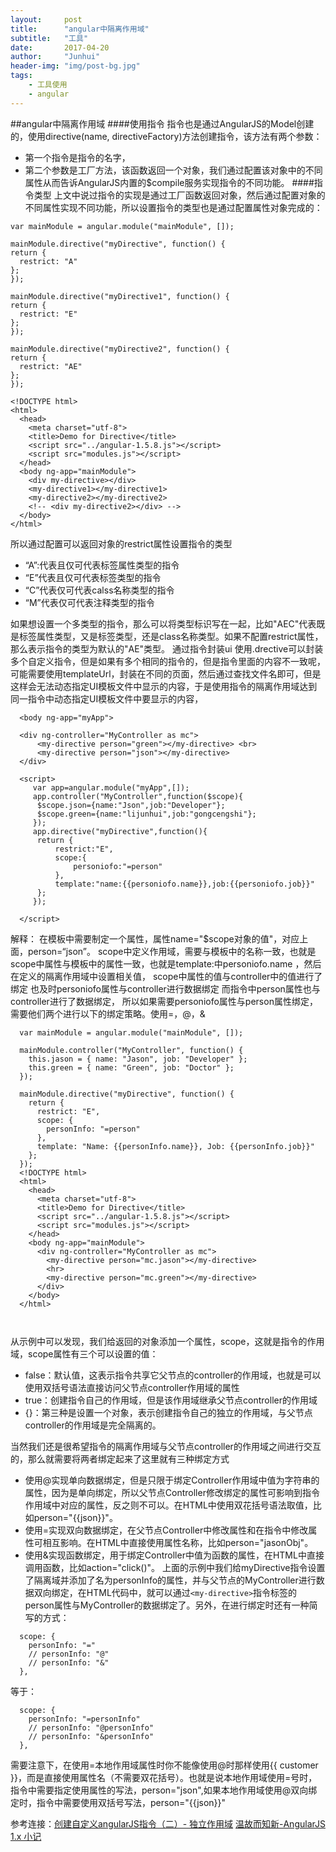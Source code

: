 ```yaml
---
layout:     post
title:      "angular中隔离作用域"
subtitle:   "工具"
date:       2017-04-20
author:     "Junhui"
header-img: "img/post-bg.jpg"
tags:
    - 工具使用
    - angular
---
```

##angular中隔离作用域
####使用指令
指令也是通过AngularJS的Model创建的，使用directive(name, directiveFactory)方法创建指令，该方法有两个参数：
-	第一个指令是指令的名字，
-	第二个参数是工厂方法，该函数返回一个对象，我们通过配置该对象中的不同属性从而告诉AngularJS内置的$compile服务实现指令的不同功能。
####指令类型
上文中说过指令的实现是通过工厂函数返回对象，然后通过配置对象的不同属性实现不同功能，所以设置指令的类型也是通过配置属性对象完成的：
  ```
var mainModule = angular.module("mainModule", []);

mainModule.directive("myDirective", function() {
  return {
    restrict: "A"
  };
});

mainModule.directive("myDirective1", function() {
  return {
    restrict: "E"
  };
});

mainModule.directive("myDirective2", function() {
  return {
    restrict: "AE"
  };
});

  ```

  ```
  <!DOCTYPE html>
  <html>
    <head>
      <meta charset="utf-8">
      <title>Demo for Directive</title>
      <script src="../angular-1.5.8.js"></script>
      <script src="modules.js"></script>
    </head>
    <body ng-app="mainModule">
      <div my-directive></div>
      <my-directive1></my-directive1>
      <my-directive2></my-directive2>
      <!-- <div my-directive2></div> -->
    </body>
  </html>

  ```
所以通过配置可以返回对象的restrict属性设置指令的类型
  -	“A”:代表且仅可代表标签属性类型的指令
  -	“E”代表且仅可代表标签类型的指令
  -	“C”代表仅可代表calss名称类型的指令
  -	“M”代表仅可代表注释类型的指令

如果想设置一个多类型的指令，那么可以将类型标识写在一起，比如"AEC"代表既是标签属性类型，又是标签类型，还是class名称类型。如果不配置restrict属性，那么表示指令的类型为默认的"AE"类型。
通过指令封装ui
使用.drective可以封装多个自定义指令，但是如果有多个相同的指令的，但是指令里面的内容不一致呢，可能需要使用templateUrl，封装在不同的页面，然后通过查找文件名即可，但是这样会无法动态指定UI模板文件中显示的内容，于是使用指令的隔离作用域达到同一指令中动态指定UI模板文件中要显示的内容，
```
  <body ng-app="myApp">
    
  <div ng-controller="MyController as mc">
      <my-directive person="green"></my-directive> <br>   
      <my-directive person="json"></my-directive>    
  </div>

  <script>
     var app=angular.module("myApp",[]);
     app.controller("MyController",function($scope){
      $scope.json={name:"Json",job:"Developer"};
      $scope.green={name:"lijunhui",job:"gongcengshi"};
     });
     app.directive("myDirective",function(){
      return {
          restrict:"E",
          scope:{
              personiofo:"=person"
          },
          template:"name:{{personiofo.name}},job:{{personiofo.job}}"
      };
     });
      
  </script>
```

解释：
  在模板中需要制定一个属性，属性name="$scope对象的值"，对应上面，person=“json”。
  scope中定义作用域，需要与模板中的名称一致，也就是scope中属性与模板中的属性一致，也就是template:中personiofo.name   ，然后在定义的隔离作用域中设置相关值，
  scope中属性的值与controller中的值进行了绑定 也及时personiofo属性与controller进行数据绑定
  而指令中person属性也与controller进行了数据绑定，
  所以如果需要personiofo属性与person属性绑定，需要他们两个进行以下的绑定策略。使用=，@，&
```
  var mainModule = angular.module("mainModule", []);

  mainModule.controller("MyController", function() {
    this.jason = { name: "Jason", job: "Developer" };
    this.green = { name: "Green", job: "Doctor" };
  });

  mainModule.directive("myDirective", function() {
    return {
      restrict: "E",
      scope: {
        personInfo: "=person"
      },
      template: "Name: {{personInfo.name}}, Job: {{personInfo.job}}"
    };
  });
  <!DOCTYPE html>
  <html>
    <head>
      <meta charset="utf-8">
      <title>Demo for Directive</title>
      <script src="../angular-1.5.8.js"></script>
      <script src="modules.js"></script>
    </head>
    <body ng-app="mainModule">
      <div ng-controller="MyController as mc">
        <my-directive person="mc.jason"></my-directive>
        <hr>
        <my-directive person="mc.green"></my-directive>
      </div>
    </body>
  </html>



```

从示例中可以发现，我们给返回的对象添加一个属性，scope，这就是指令的作用域，scope属性有三个可以设置的值：
  -	false：默认值，这表示指令共享它父节点的controller的作用域，也就是可以使用双括号语法直接访问父节点controller作用域的属性
  -	true：创建指令自己的作用域，但是该作用域继承父节点controller的作用域
  -	{}：第三种是设置一个对象，表示创建指令自己的独立的作用域，与父节点controller的作用域是完全隔离的。

当然我们还是很希望指令的隔离作用域与父节点controller的作用域之间进行交互的，那么就需要将两者绑定起来了这里就有三种绑定方式
  -	使用@实现单向数据绑定，但是只限于绑定Controller作用域中值为字符串的属性，因为是单向绑定，所以父节点Controller修改绑定的属性可影响到指令作用域中对应的属性，反之则不可以。在HTML中使用双花括号语法取值，比如person="{{json}}"。
  -	使用=实现双向数据绑定，在父节点Controller中修改属性和在指令中修改属性可相互影响。在HTML中直接使用属性名称，比如person="jasonObj"。
  -	使用&实现函数绑定，用于绑定Controller中值为函数的属性，在HTML中直接调用函数，比如action="click()"。
上面的示例中我们给myDirective指令设置了隔离域并添加了名为personInfo的属性，并与父节点的MyController进行数据双向绑定，在HTML代码中，就可以通过`<my-directive>`指令标签的person属性与MyController的数据绑定了。另外，在进行绑定时还有一种简写的方式：

```
  scope: {
    personInfo: "="
    // personInfo: "@"
    // personInfo: "&"
  },
```
等于：
```
  scope: {
    personInfo: "=personInfo"
    // personInfo: "@personInfo"
    // personInfo: "&personInfo"
  },
```

需要注意下，在使用=本地作用域属性时你不能像使用@时那样使用{{ customer }}，而是直接使用属性名（不需要双花括号）。也就是说本地作用域使用=号时，指令中需要指定使用属性的写法，person="json",如果本地作用域使用@双向绑定时，指令中需要使用双括号写法，person="{{json}}"

参考连接：[创建自定义angularJS指令（二）- 独立作用域](https://icewing.cc/post/creating-custom-angularjs-directives-2.html)
[温故而知新-AngularJS 1.x 小记](http://www.devtalking.com/articles/angularjs1x-guide/)